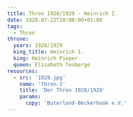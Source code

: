 ```yaml
---
title: Thron 1928/1929 - Heinrich I.
date: 1928-07-22T20:00:00+01:00 
tags:
  - Thron
throne:
  years: 1928/1929
  king_title: Heinrich I.
  king: Heinrich Pieper
  queen: Elisabeth Tenberge
resources:
  - src: '1928.jpg'
    name: 'thron-1'
    title: 'Der Thron 1928/1929'
    params:
      copy: 'Buterland-Beckerhook e.V.'
---
```

